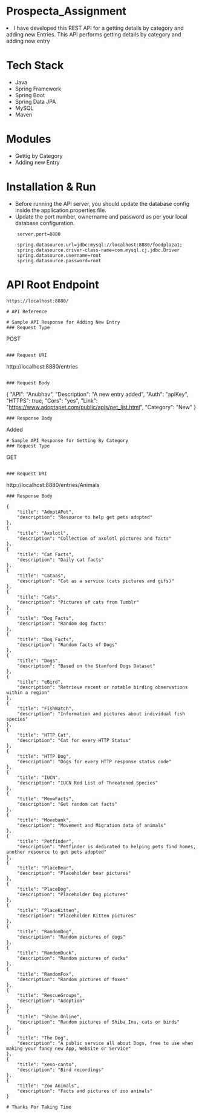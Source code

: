 # Prospecta_Assignment
<li>I have developed this REST API for a getting details by category and adding new Entries. This API performs
  getting details by category and adding new entry</li>

# Tech Stack
- Java
- Spring Framework
- Spring Boot
- Spring Data JPA
- MySQL
- Maven

# Modules

- Gettig by Category
- Adding new Entry

# Installation & Run
 - Before running the API server, you should update the database config inside the application.properties file.
- Update the port number, ownername and password as per your local database configuration.

```
    server.port=8880

    spring.datasource.url=jdbc:mysql://localhost:8880/foodplaza1;
    spring.datasource.driver-class-name=com.mysql.cj.jdbc.Driver
    spring.datasource.username=root
    spring.datasource.password=root
```

# API Root Endpoint
```
https://localhost:8880/
```
```
# API Reference

# Sample API Response for Adding New Entry
### Request Type
```
POST
```

### Request URI
```
http://localhost:8880/entries
```

### Request Body
```
{
            "API": "Anubhav",
            "Description": "A new entry added",
            "Auth": "apiKey",
            "HTTPS": true,
            "Cors": "yes",
            "Link": "https://www.adoptapet.com/public/apis/pet_list.html",
            "Category": "New"
  }
```
### Response Body

```
Added
```
# Sample API Response for Getting By Category
### Request Type
```
GET
```

### Request URI
```
http://localhost:8880/entries/Animals
```
### Response Body

```

    {
        "title": "AdoptAPet",
        "description": "Resource to help get pets adopted"
    },
    {
        "title": "Axolotl",
        "description": "Collection of axolotl pictures and facts"
    },
    {
        "title": "Cat Facts",
        "description": "Daily cat facts"
    },
    {
        "title": "Cataas",
        "description": "Cat as a service (cats pictures and gifs)"
    },
    {
        "title": "Cats",
        "description": "Pictures of cats from Tumblr"
    },
    {
        "title": "Dog Facts",
        "description": "Random dog facts"
    },
    {
        "title": "Dog Facts",
        "description": "Random facts of Dogs"
    },
    {
        "title": "Dogs",
        "description": "Based on the Stanford Dogs Dataset"
    },
    {
        "title": "eBird",
        "description": "Retrieve recent or notable birding observations within a region"
    },
    {
        "title": "FishWatch",
        "description": "Information and pictures about individual fish species"
    },
    {
        "title": "HTTP Cat",
        "description": "Cat for every HTTP Status"
    },
    {
        "title": "HTTP Dog",
        "description": "Dogs for every HTTP response status code"
    },
    {
        "title": "IUCN",
        "description": "IUCN Red List of Threatened Species"
    },
    {
        "title": "MeowFacts",
        "description": "Get random cat facts"
    },
    {
        "title": "Movebank",
        "description": "Movement and Migration data of animals"
    },
    {
        "title": "Petfinder",
        "description": "Petfinder is dedicated to helping pets find homes, another resource to get pets adopted"
    },
    {
        "title": "PlaceBear",
        "description": "Placeholder bear pictures"
    },
    {
        "title": "PlaceDog",
        "description": "Placeholder Dog pictures"
    },
    {
        "title": "PlaceKitten",
        "description": "Placeholder Kitten pictures"
    },
    {
        "title": "RandomDog",
        "description": "Random pictures of dogs"
    },
    {
        "title": "RandomDuck",
        "description": "Random pictures of ducks"
    },
    {
        "title": "RandomFox",
        "description": "Random pictures of foxes"
    },
    {
        "title": "RescueGroups",
        "description": "Adoption"
    },
    {
        "title": "Shibe.Online",
        "description": "Random pictures of Shiba Inu, cats or birds"
    },
    {
        "title": "The Dog",
        "description": "A public service all about Dogs, free to use when making your fancy new App, Website or Service"
    },
    {
        "title": "xeno-canto",
        "description": "Bird recordings"
    },
    {
        "title": "Zoo Animals",
        "description": "Facts and pictures of zoo animals"
    }

```
# Thanks For Taking Time
